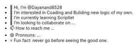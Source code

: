 - 👋 Hi, I’m @Dayanand6528
- 👀 I’m interested in Coading and Buliding new logic of my own.
- 🌱 I’m currently learning Scriptlet
- 💞️ I’m looking to collaborate on ...
- 📫 How to reach me ...
- 😄 Pronouns: ...
- ⚡ Fun fact: never go before seeing the good one.

<!---
Dayanand6528/Dayanand6528 is a ✨ special ✨ repository because its `README.md` (this file) appears on your GitHub profile.
You can click the Preview link to take a look at your changes.
--->
